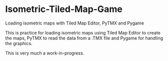 # Isometric-Tiled-Map-Game
Loading isometric maps with Tiled Map Editor, PyTMX and Pygame

This is practice for loading isometric maps using Tiled Map Editor to create the maps, PyTMX to read the data from a .TMX file and Pygame for handling the graphics.

This is very much a work-in-progress.
